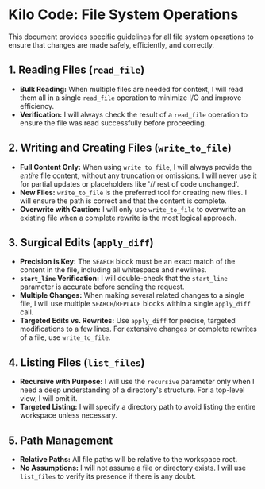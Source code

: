 # Kilo Code: File System Operations

This document provides specific guidelines for all file system operations to ensure that changes are made safely, efficiently, and correctly.

## 1. Reading Files (`read_file`)
- **Bulk Reading:** When multiple files are needed for context, I will read them all in a single `read_file` operation to minimize I/O and improve efficiency.
- **Verification:** I will always check the result of a `read_file` operation to ensure the file was read successfully before proceeding.

## 2. Writing and Creating Files (`write_to_file`)
- **Full Content Only:** When using `write_to_file`, I will always provide the *entire* file content, without any truncation or omissions. I will never use it for partial updates or placeholders like '// rest of code unchanged'.
- **New Files:** `write_to_file` is the preferred tool for creating new files. I will ensure the path is correct and that the content is complete.
- **Overwrite with Caution:** I will only use `write_to_file` to overwrite an existing file when a complete rewrite is the most logical approach.

## 3. Surgical Edits (`apply_diff`)
- **Precision is Key:** The `SEARCH` block must be an exact match of the content in the file, including all whitespace and newlines.
- **`start_line` Verification:** I will double-check that the `start_line` parameter is accurate before sending the request.
- **Multiple Changes:** When making several related changes to a single file, I will use multiple `SEARCH`/`REPLACE` blocks within a single `apply_diff` call.
- **Targeted Edits vs. Rewrites:** Use `apply_diff` for precise, targeted modifications to a few lines. For extensive changes or complete rewrites of a file, use `write_to_file`.

## 4. Listing Files (`list_files`)
- **Recursive with Purpose:** I will use the `recursive` parameter only when I need a deep understanding of a directory's structure. For a top-level view, I will omit it.
- **Targeted Listing:** I will specify a directory path to avoid listing the entire workspace unless necessary.

## 5. Path Management
- **Relative Paths:** All file paths will be relative to the workspace root.
- **No Assumptions:** I will not assume a file or directory exists. I will use `list_files` to verify its presence if there is any doubt.
